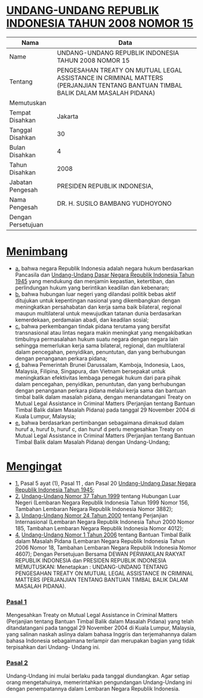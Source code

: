 # [UNDANG-UNDANG REPUBLIK INDONESIA TAHUN 2008 NOMOR 15](http://example.org/legal/peraturan/uu/2008/15)

| Nama | Data |
| ------ | ----- |
|Name|UNDANG-UNDANG REPUBLIK INDONESIA TAHUN 2008 NOMOR 15|
|Tentang| PENGESAHAN TREATY ON MUTUAL LEGAL ASSISTANCE IN CRIMINAL MATTERS (PERJANJIAN TENTANG BANTUAN TIMBAL BALIK DALAM MASALAH PIDANA)|
|Memutuskan||
|Tempat Disahkan|Jakarta|
|Tanggal Disahkan|30|
|Bulan Disahkan|4|
|Tahun Disahkan|2008|
|Jabatan Pengesah|PRESIDEN REPUBLIK INDONESIA,|
|Nama Pengesah|DR. H. SUSILO BAMBANG YUDHOYONO|
|Dengan Persetujuan||
# [Menimbang](http://example.org/legal/peraturan/uu/2008/15/menimbang)

* [a.](http://example.org/legal/peraturan/uu/2008/15/menimbang/huruf/a) bahwa negara Republik Indonesia adalah negara hukum berdasarkan Pancasila dan [Undang-Undang Dasar Negara Republik Indonesia Tahun 1945](http://example.org/legal/peraturan/uu) yang mendukung dan menjamin kepastian, ketertiban, dan perlindungan hukum yang berintikan keadilan dan kebenaran;
* [b.](http://example.org/legal/peraturan/uu/2008/15/menimbang/huruf/b) bahwa hubungan luar negeri yang dilandasi politik bebas aktif ditujukan untuk kepentingan nasional yang dikembangkan dengan meningkatkan persahabatan dan kerja sama baik bilateral, regional maupun multilateral untuk mewujudkan tatanan dunia berdasarkan kemerdekaan, perdamaian abadi, dan keadilan sosial;
* [c.](http://example.org/legal/peraturan/uu/2008/15/menimbang/huruf/c) bahwa perkembangan tindak pidana terutama yang bersifat transnasional atau lintas negara makin meningkat yang mengakibatkan timbulnya permasalahan hukum suatu negara dengan negara lain sehingga memerlukan kerja sama bilateral, regional, dan multilateral dalam pencegahan, penyidikan, penuntutan, dan yang berhubungan dengan penanganan perkara pidana;
* [d.](http://example.org/legal/peraturan/uu/2008/15/menimbang/huruf/d) bahwa Pemerintah Brunei Darussalam, Kamboja, Indonesia, Laos, Malaysia, Filipina, Singapura, dan Vietnam bersepakat untuk meningkatkan efektivitas lembaga penegak hukum dari para pihak dalam pencegahan, penyidikan, penuntutan, dan yang berhubungan dengan penanganan perkara pidana melalui kerja sama dan bantuan timbal balik dalam masalah pidana, dengan menandatangani Treaty on Mutual Legal Assistance in Criminal Matters (Perjanjian tentang Bantuan Timbal Balik dalam Masalah Pidana) pada tanggal 29 November 2004 di Kuala Lumpur, Malaysia;
* [e.](http://example.org/legal/peraturan/uu/2008/15/menimbang/huruf/e) bahwa berdasarkan pertimbangan sebagaimana dimaksud dalam huruf a, huruf b, huruf c, dan huruf d perlu mengesahkan Treaty on Mutual Legal Assistance in Criminal Matters (Perjanjian tentang Bantuan Timbal Balik dalam Masalah Pidana) dengan Undang-Undang;
# [Mengingat](http://example.org/legal/peraturan/uu/2008/15/mengingat)

* [1.](http://example.org/legal/peraturan/uu/2008/15/mengingat/huruf/0001) Pasal 5 ayat (1), Pasal 11 , dan Pasal 20 [Undang-Undang Dasar Negara Republik Indonesia Tahun 1945](http://example.org/legal/peraturan/uu);
* [2.](http://example.org/legal/peraturan/uu/2008/15/mengingat/huruf/0002) [Undang-Undang Nomor 37 Tahun 1999](http://example.org/legal/peraturan/uu/1999/37) tentang Hubungan Luar Negeri (Lembaran Negara Republik Indonesia Tahun 1999 Nomor 156, Tambahan Lembaran Negara Republik Indonesia Nomor 3882);
* [3.](http://example.org/legal/peraturan/uu/2008/15/mengingat/huruf/0003) [Undang-Undang Nomor 24 Tahun 2000](http://example.org/legal/peraturan/uu/2000/24) tentang Perjanjian Internasional (Lembaran Negara Republik Indonesia Tahun 2000 Nomor 185, Tambahan Lembaran Negara Republik Indonesia Nomor 4012);
* [4.](http://example.org/legal/peraturan/uu/2008/15/mengingat/huruf/0004) [Undang-Undang Nomor 1 Tahun 2006](http://example.org/legal/peraturan/uu/2006/1) tentang Bantuan Timbal Balik dalam Masalah Pidana (Lembaran Negara Republik Indonesia Tahun 2006 Nomor 18, Tambahan Lembaran Negara Republik Indonesia Nomor 4607); Dengan Persetujuan Bersama DEWAN PERWAKILAN RAKYAT REPUBLIK INDONESIA dan PRESIDEN REPUBLIK INDONESIA MEMUTUSKAN: Menetapkan : UNDANG-UNDANG TENTANG PENGESAHAN TREATY ON MUTUAL LEGAL ASSISTANCE IN CRIMINAL MATTERS (PERJANJIAN TENTANG BANTUAN TIMBAL BALIK DALAM MASALAH PIDANA).

### [Pasal 1](http://example.org/legal/peraturan/uu/2008/15/pasal/0001)
Mengesahkan Treaty on Mutual Legal Assistance in Criminal Matters (Perjanjian tentang Bantuan Timbal Balik dalam Masalah Pidana) yang telah ditandatangani pada tanggal 29 November 2004 di Kuala Lumpur, Malaysia, yang salinan naskah aslinya dalam bahasa Inggris dan terjemahannya dalam bahasa Indonesia sebagaimana terlampir dan merupakan bagian yang tidak terpisahkan dari Undang- Undang ini.


### [Pasal 2](http://example.org/legal/peraturan/uu/2008/15/pasal/0002)
Undang-Undang ini mulai berlaku pada tanggal diundangkan. Agar setiap orang mengetahuinya, memerintahkan pengundangan Undang-Undang ini dengan penempatannya dalam Lembaran Negara Republik Indonesia.
